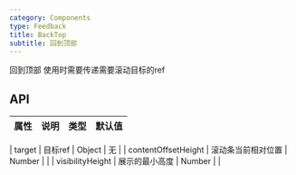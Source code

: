 ```yaml
---
category: Components
type: Feedback
title: BackTop
subtitle: 回到顶部
---
```


回到顶部 使用时需要传递需要滚动目标的ref


## API

属性 | 说明 | 类型 | 默认值
----|-----|------|------

| target   | 目标ref | Object | 无 |
| contentOffsetHeight   | 滚动条当前相对位置 | Number | |
| visibilityHeight   | 展示的最小高度 | Number | |
